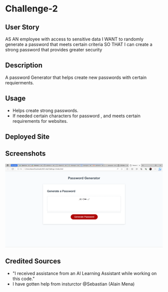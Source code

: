# Challenge-2

## User Story
AS AN employee with access to sensitive data
I WANT to randomly generate a password that meets certain criteria
SO THAT I can create a strong password that provides greater security

## Description
A password Generator that helps create new passwords with certain requierments.


## Usage
<ul> 
    <li> Helps create strong passwords. </li>
    <li> If needed certain characters for password , and meets certain requirements for websites.</li>
</ul>

## Deployed Site


## Screenshots
![pciture of password genarator](image.png)
## Credited Sources
<ul>
    <li>"I received assistance from an AI Learning Assistant while working on this code."</li>
    <li>I have gotten help from insturctor @Sebastian (Alain Mena)</li>
</ul>



